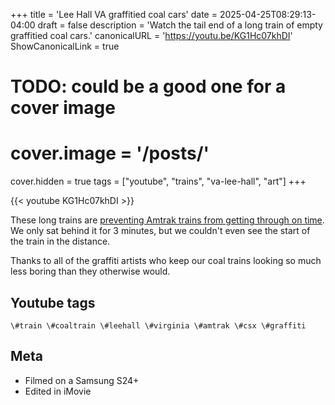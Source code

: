 +++
title = 'Lee Hall VA graffitied coal cars'
date = 2025-04-25T08:29:13-04:00
draft = false
description = 'Watch the tail end of a long train of empty graffitied coal cars.'
canonicalURL = 'https://youtu.be/KG1Hc07khDI'
ShowCanonicalLink = true
# TODO: could be a good one for a cover image
# cover.image = '/posts/'
cover.hidden = true
tags = ["youtube", "trains", "va-lee-hall", "art"]
+++

{{< youtube KG1Hc07khDI >}}

These long trains are
[preventing Amtrak trains from getting through on time](https://www.trains.com/trn/news-reviews/news-wire/fight-over-freight-delays-could-hit-amtraks-wallet-analysis/).
We only sat behind it for 3 minutes, but we couldn't even see the start of the train in the distance.

Thanks to all of the graffiti artists who keep our coal trains looking so much
less boring than they otherwise would.  

## Youtube tags

```
\#train \#coaltrain \#leehall \#virginia \#amtrak \#csx \#graffiti
```

## Meta

- Filmed on a Samsung S24+
- Edited in iMovie
